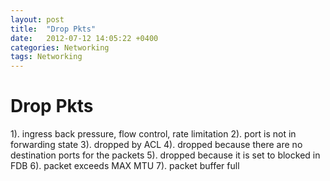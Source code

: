 ```yaml
---
layout: post
title:  "Drop Pkts"
date:   2012-07-12 14:05:22 +0400
categories: Networking
tags: Networking
---
```


# Drop Pkts
1). ingress back pressure, flow control, rate limitation
2). port is not in forwarding state
3). dropped by ACL
4). dropped because there are no destination ports for the packets
5). dropped because it is set to blocked in FDB
6). packet exceeds MAX MTU
7). packet buffer full 





